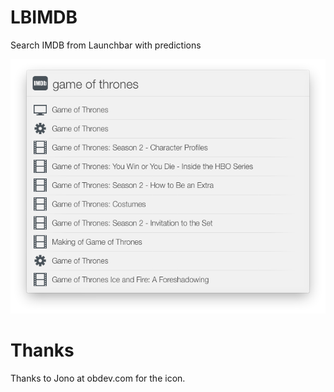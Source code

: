 LBIMDB
======

Search IMDB from Launchbar with predictions

![Example Image](https://raw.githubusercontent.com/Nosrac/LBIMDB/master/example.png)


Thanks
=====
Thanks to Jono at obdev.com for the icon.